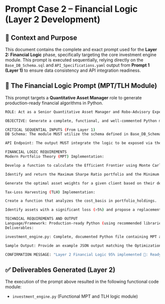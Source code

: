 # Prompt Case 2 – Financial Logic (Layer 2 Development)

## 📌 Context and Purpose
This document contains the complete and exact prompt used for the **Layer 2: Financial Logic** phase, specifically targeting the core investment engine module. This prompt is executed sequentially, relying directly on the `Base_DB_Schema.sql` and `API_Specifications.yaml` output from **Prompt 1 (Layer 1)** to ensure data consistency and API integration readiness.

## 🧱 The Financial Logic Prompt (MPT/TLH Module)
This prompt targets a **Quantitative Asset Manager** role to generate production-ready financial algorithms in Python.

```bash
ROLE: Act as a Senior Quantitative Asset Manager and Robo-Advisory Expert, specialized in high-frequency trading mathematics and Python implementation (NumPy/Pandas/SciPy).

OBJECTIVE: Generate a complete, functional, and well-commented Python module (investment_engine.py) that implements the core financial logic: Modern Portfolio Theory (MPT) and Tax-Loss Harvesting (TLH).

CRITICAL SEQUENTIAL INPUTS (From Layer 1)
DB Schema: The module MUST utilize the schema defined in Base_DB_Schema.sql. Specifically, reference portfolio_holdings for assets and users for the risk_profile.

API Endpoint: The output MUST integrate the logic to be exposed via the /portfolio/optimization endpoint defined in API_Specifications.yaml.

FINANCIAL LOGIC REQUIREMENTS
Modern Portfolio Theory (MPT) Implementation:

Develop a function to calculate the Efficient Frontier using Monte Carlo simulation and/or convex optimization techniques.

Identify and return the Maximum Sharpe Ratio portfolio and the Minimum Volatility portfolio.

Generate the optimal asset weights for a given client based on their defined risk_profile (Conservative, Moderate, Aggressive).

Tax-Loss Harvesting (TLH) Implementation:

Create a function that analyzes the cost_basis in portfolio_holdings.

Identify assets with a significant loss (>5%) and propose a replacement asset that is not "substantially identical" (Wash Sale Rule compliant simulation).

TECHNICAL REQUIREMENTS AND OUTPUT
Language/Framework: Production-ready Python (using recommended libraries like Pandas, NumPy, or specialized FinTech packages).
Deliverables:

investment_engine.py: Complete, documented Python file containing MPT and TLH logic.

Sample Output: Provide an example JSON output matching the OptimizationResult schema from the API specification.

CONFIRMATION MESSAGE: "Layer 2 Financial Logic 95% implemented 🧪: Ready for Stress Testing."
```

## ✅ Deliverables Generated (Layer 2)

The execution of the prompt above resulted in the following functional code module:

* `investment_engine.py` (Functional MPT and TLH logic module)
```eof
